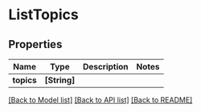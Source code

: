 # ListTopics

## Properties

Name | Type | Description | Notes
------------ | ------------- | ------------- | -------------
**topics** | **[String]** |  | 

[[Back to Model list]](../README.md#documentation-for-models) [[Back to API list]](../README.md#documentation-for-api-endpoints) [[Back to README]](../README.md)


